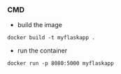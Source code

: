 ### CMD

* build the image
```
docker build -t myflaskapp .
```

* run the container
```
docker run -p 8080:5000 myflaskapp
```
